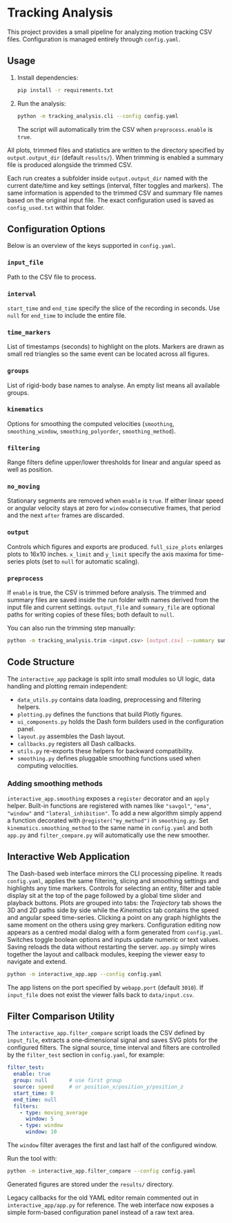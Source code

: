 # Tracking Analysis

This project provides a small pipeline for analyzing motion tracking CSV files. Configuration is managed entirely through `config.yaml`.

## Usage

1. Install dependencies:
   ```bash
   pip install -r requirements.txt
   ```
2. Run the analysis:
   ```bash
   python -m tracking_analysis.cli --config config.yaml
   ```
   The script will automatically trim the CSV when `preprocess.enable` is `true`.

All plots, trimmed files and statistics are written to the directory specified by `output.output_dir` (default `results/`). When trimming is enabled a summary file is produced alongside the trimmed CSV.

Each run creates a subfolder inside `output.output_dir` named with the current date/time and key settings (interval, filter toggles and markers). The same information is appended to the trimmed CSV and summary file names based on the original input file. The exact configuration used is saved as `config_used.txt` within that folder.

## Configuration Options

Below is an overview of the keys supported in `config.yaml`.

### `input_file`
Path to the CSV file to process.

### `interval`
`start_time` and `end_time` specify the slice of the recording in seconds. Use `null` for `end_time` to include the entire file.

### `time_markers`
List of timestamps (seconds) to highlight on the plots. Markers are drawn as small red triangles so the same event can be located across all figures.

### `groups`
List of rigid-body base names to analyse. An empty list means all available groups.

### `kinematics`
Options for smoothing the computed velocities (`smoothing`, `smoothing_window`, `smoothing_polyorder`, `smoothing_method`).


### `filtering`
Range filters define upper/lower thresholds for linear and angular speed as well as position.

### `no_moving`
Stationary segments are removed when `enable` is `true`. If either linear speed or
angular velocity stays at zero for `window` consecutive frames, that period and the
next `after` frames are discarded.

### `output`
Controls which figures and exports are produced. `full_size_plots` enlarges plots to 16x10 inches. `x_limit` and `y_limit` specify the axis maxima for time-series plots (set to `null` for automatic scaling).

### `preprocess`
If `enable` is true, the CSV is trimmed before analysis. The trimmed and summary
files are saved inside the run folder with names derived from the input file and
current settings. `output_file` and `summary_file` are optional paths for writing
copies of these files; both default to `null`.


You can also run the trimming step manually:

```bash
python -m tracking_analysis.trim <input.csv> [output.csv] --summary summary.txt
```

## Code Structure

The `interactive_app` package is split into small modules so UI logic, data
handling and plotting remain independent:

- `data_utils.py` contains data loading, preprocessing and filtering helpers.
- `plotting.py` defines the functions that build Plotly figures.
- `ui_components.py` holds the Dash form builders used in the configuration
  panel.
- `layout.py` assembles the Dash layout.
- `callbacks.py` registers all Dash callbacks.
- `utils.py` re-exports these helpers for backward compatibility.
- `smoothing.py` defines pluggable smoothing functions used when computing
  velocities.

### Adding smoothing methods

`interactive_app.smoothing` exposes a `register` decorator and an
`apply` helper. Built-in functions are registered with names like
`"savgol"`, `"ema"`, `"window"` and `"lateral_inhibition"`. To add a new
algorithm simply append a function decorated with `@register("my_method")`
in `smoothing.py`. Set `kinematics.smoothing_method` to the same name in
`config.yaml` and both `app.py` and `filter_compare.py` will automatically
use the new smoother.

## Interactive Web Application

The Dash-based web interface mirrors the CLI processing pipeline. It reads
`config.yaml`, applies the same filtering, slicing and smoothing settings and
highlights any time markers. Controls for selecting an entity, filter and table
display sit at the top of the page followed by a global time slider and playback
buttons. Plots are grouped into tabs: the *Trajectory* tab shows the 3D and 2D
paths side by side while the *Kinematics* tab contains the speed and angular
speed time-series. Clicking a point on any graph highlights the same moment on
the others using grey markers. Configuration editing now appears as a centred
modal dialog with a form generated from `config.yaml`. Switches toggle boolean
options and inputs update numeric or text values. Saving reloads the data without
restarting the server.
`app.py` simply wires together the layout and callback modules, keeping the
viewer easy to navigate and extend.


```bash
python -m interactive_app.app --config config.yaml
```

The app listens on the port specified by `webapp.port` (default `3010`).
If `input_file` does not exist the viewer falls back to `data/input.csv`.




## Filter Comparison Utility

The `interactive_app.filter_compare` script loads the CSV defined by
`input_file`, extracts a one‑dimensional signal and saves SVG plots for the
configured filters.
The signal source, time interval and filters are controlled by the
`filter_test` section in `config.yaml`, for example:

```yaml
filter_test:
  enable: true
  group: null       # use first group
  source: speed     # or position_x/position_y/position_z
  start_time: 0
  end_time: null
  filters:
    - type: moving_average
      window: 5
    - type: window
      window: 10
```

The `window` filter averages the first and last half of the
configured window.

Run the tool with:

```bash
python -m interactive_app.filter_compare --config config.yaml
```

Generated figures are stored under the `results/` directory.

Legacy callbacks for the old YAML editor remain commented out in
`interactive_app/app.py` for reference. The web interface now exposes a simple
form-based configuration panel instead of a raw text area.

